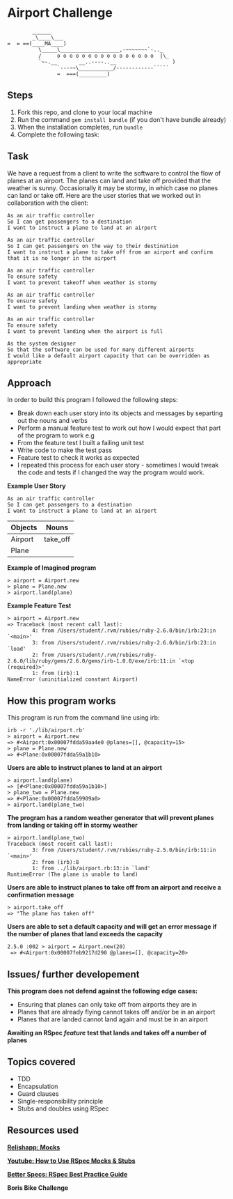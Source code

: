 Airport Challenge
=================

```
        ______
        _\____\___
=  = ==(____MA____)
          \_____\___________________,-~~~~~~~`-.._
          /     o o o o o o o o o o o o o o o o  |\_
          `~-.__       __..----..__                  )
                `---~~\___________/------------`````
                =  ===(_________)

```

Steps
-------

1. Fork this repo, and clone to your local machine
2. Run the command `gem install bundle` (if you don't have bundle already)
3. When the installation completes, run `bundle`
4. Complete the following task:

Task
-----

We have a request from a client to write the software to control the flow of planes at an airport. The planes can land and take off provided that the weather is sunny. Occasionally it may be stormy, in which case no planes can land or take off.  Here are the user stories that we worked out in collaboration with the client:

```
As an air traffic controller 
So I can get passengers to a destination 
I want to instruct a plane to land at an airport

As an air traffic controller 
So I can get passengers on the way to their destination 
I want to instruct a plane to take off from an airport and confirm that it is no longer in the airport

As an air traffic controller 
To ensure safety 
I want to prevent takeoff when weather is stormy 

As an air traffic controller 
To ensure safety 
I want to prevent landing when weather is stormy 

As an air traffic controller 
To ensure safety 
I want to prevent landing when the airport is full 

As the system designer
So that the software can be used for many different airports
I would like a default airport capacity that can be overridden as appropriate
```

Approach
-----
In order to build this program I followed the following steps:
* Break down each user story into its objects and messages by separting out the nouns and verbs
* Perform a manual feature test to work out how I would expect that part of the program to work e.g
* From the feature test I built a failing unit test
* Write code to make the test pass
* Feature test to check it works as expected
* I repeated this process for each user story - sometimes I would tweak the code and tests if I changed the way the program would work.

**Example User Story**
```
As an air traffic controller 
So I can get passengers to a destination 
I want to instruct a plane to land at an airport
```
| Objects    | Nouns     | 
| ---------- |---------- |
| Airport    | take_off  |
| Plane      |           | 

**Example of Imagined program**
```
> airport = Airport.new
> plane = Plane.new
> airport.land(plane)
```
**Example Feature Test**
```
> airport = Airport.new
=> Traceback (most recent call last):
        4: from /Users/student/.rvm/rubies/ruby-2.6.0/bin/irb:23:in `<main>'
        3: from /Users/student/.rvm/rubies/ruby-2.6.0/bin/irb:23:in `load'
        2: from /Users/student/.rvm/rubies/ruby-2.6.0/lib/ruby/gems/2.6.0/gems/irb-1.0.0/exe/irb:11:in `<top (required)>'
        1: from (irb):1
NameError (uninitialized constant Airport)
```

How this program works
-----

This program is run from the command line using irb:
```
irb -r './lib/airport.rb'
> airport = Airport.new
=> #<Airport:0x00007fdda59aa4e0 @planes=[], @capacity=15> 
> plane = Plane.new
=> #<Plane:0x00007fdda59a1b10>
```

**Users are able to instruct planes to land at an airport**
```
> airport.land(plane)
=> [#<Plane:0x00007fdda59a1b10>] 
> plane_two = Plane.new
=> #<Plane:0x00007fdda59909a0>
> airport.land(plane_two)
```

**The program has a random weather generator that will prevent planes from landing or taking off in stormy weather**
```
> airport.land(plane_two)
Traceback (most recent call last):
        3: from /Users/student/.rvm/rubies/ruby-2.5.0/bin/irb:11:in `<main>'
        2: from (irb):8
        1: from ../lib/airport.rb:13:in `land'
RuntimeError (The plane is unable to land)

```

**Users are able to instruct planes to take off from an airport and receive a confirmation message**
```
> airport.take_off
=> "The plane has taken off" 
```

**Users are able to set a default capacity and will get an error message if the number of planes that land exceeds the capacity**
```
2.5.0 :002 > airport = Airport.new(20)
 => #<Airport:0x00007feb9217d290 @planes=[], @capacity=20>
```

Issues/ further developement
-----
**This program does not defend against the following edge cases:**
* Ensuring that planes can only take off from airports they are in
* Planes that are already flying cannot takes off and/or be in an airport
* Planes that are landed cannot land again and must be in an airport

**Awaiting an RSpec *feature* test that lands and takes off a number of planes**

Topics covered
-----
* TDD
* Encapsulation
* Guard clauses
* Single-responsibility principle
* Stubs and doubles using RSpec

Resources used
-----
**[Relishapp: Mocks](https://relishapp.com/rspec/rspec-mocks/docs)**

**[Youtube: How to Use RSpec Mocks & Stubs](https://www.youtube.com/watch?v=oyMPzA-ZWkE)**

**[Better Specs: RSpec Best Practice Guide](http://www.betterspecs.org)**

**Boris Bike Challenge**
